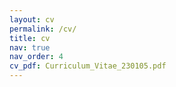 ```yaml
---
layout: cv
permalink: /cv/
title: cv
nav: true
nav_order: 4
cv_pdf: Curriculum_Vitae_230105.pdf
---
```

